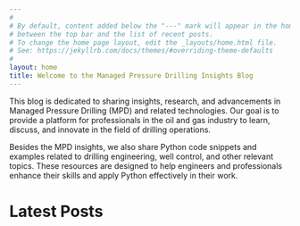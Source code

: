 ```yaml
---
#
# By default, content added below the "---" mark will appear in the home page
# between the top bar and the list of recent posts.
# To change the home page layout, edit the _layouts/home.html file.
# See: https://jekyllrb.com/docs/themes/#overriding-theme-defaults
#
layout: home
title: Welcome to the Managed Pressure Drilling Insights Blog
---
```

This blog is dedicated to sharing insights, research, and advancements in Managed Pressure Drilling (MPD) and related technologies. Our goal is to provide a platform for professionals in the oil and gas industry to learn, discuss, and innovate in the field of drilling operations.

Besides the MPD insights, we also share Python code snippets and examples related to drilling engineering, well control, and other relevant topics. These resources are designed to help engineers and professionals enhance their skills and apply Python effectively in their work.

# Latest Posts

<!-- Google tag (gtag.js) -->
<script async src="https://www.googletagmanager.com/gtag/js?id=G-Z5C5SK4PXR"></script>
<script>
  window.dataLayer = window.dataLayer || [];
  function gtag(){dataLayer.push(arguments);}
  gtag('js', new Date());

  gtag('config', 'G-Z5C5SK4PXR');
</script>

